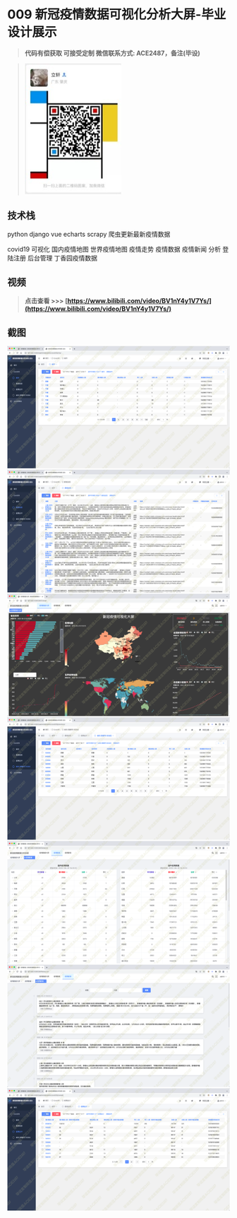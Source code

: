 # 009 新冠疫情数据可视化分析大屏-毕业设计展示

> **代码有偿获取 可接受定制 微信联系方式: ACE2487，备注(毕设)**

> ![](./qrcode.jpg)

## 技术栈

python django vue echarts scrapy 爬虫更新最新疫情数据

covid19 可视化 国内疫情地图 世界疫情地图 疫情走势 疫情数据 疫情新闻 分析 登陆注册 后台管理 丁香园疫情数据

## 视频

> **点击查看 \>\>\> [https://www.bilibili.com/video/BV1nY4y1V7Ys/](https://www.bilibili.com/video/BV1nY4y1V7Ys/)**

## 截图

![](./01.png)
![](./02.png)
![](./03.png)
![](./04.png)
![](./05.png)
![](./06.png)
![](./07.png)